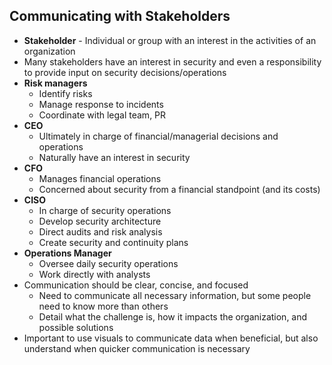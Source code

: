 ## Communicating with Stakeholders
* **Stakeholder** - Individual or group with an interest in the activities of an organization
* Many stakeholders have an interest in security and even a responsibility to provide input on security decisions/operations
* **Risk managers**
    * Identify risks
    * Manage response to incidents
    * Coordinate with legal team, PR
* **CEO**
    * Ultimately in charge of financial/managerial decisions and operations
    * Naturally have an interest in security
* **CFO**
    * Manages financial operations
    * Concerned about security from a financial standpoint (and its costs)
* **CISO**
    * In charge of security operations
    * Develop security architecture
    * Direct audits and risk analysis
    * Create security and continuity plans
* **Operations Manager**
    * Oversee daily security operations
    * Work directly with analysts
* Communication should be clear, concise, and focused
    * Need to communicate all necessary information, but some people need to know more than others
    * Detail what the challenge is, how it impacts the organization, and possible solutions
* Important to use visuals to communicate data when beneficial, but also understand when quicker communication is necessary